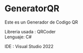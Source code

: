 # GeneratorQR

Este es un Generador de Codigo QR 

Libreria usada : QRCoder  
Lenguaje: C#

IDE : Visual Studio 2022 
